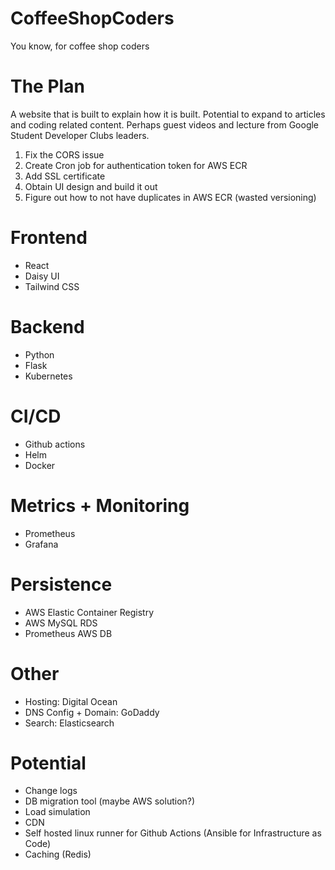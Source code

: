 # CoffeeShopCoders
You know, for coffee shop coders

# The Plan
A website that is built to explain how it is built.
Potential to expand to articles and coding related content.
Perhaps guest videos and lecture from Google Student Developer Clubs leaders.

1. Fix the CORS issue
2. Create Cron job for authentication token for AWS ECR
3. Add SSL certificate
4. Obtain UI design and build it out
5. Figure out how to not have duplicates in AWS ECR (wasted versioning)

# Frontend
- React
- Daisy UI
- Tailwind CSS

# Backend
- Python
- Flask
- Kubernetes

# CI/CD
- Github actions
- Helm
- Docker

# Metrics + Monitoring
- Prometheus
- Grafana

# Persistence
- AWS Elastic Container Registry
- AWS MySQL RDS
- Prometheus AWS DB

# Other
- Hosting: Digital Ocean
- DNS Config + Domain: GoDaddy
- Search: Elasticsearch

# Potential
- Change logs
- DB migration tool (maybe AWS solution?)
- Load simulation
- CDN
- Self hosted linux runner for Github Actions (Ansible for Infrastructure as Code)
- Caching (Redis)
